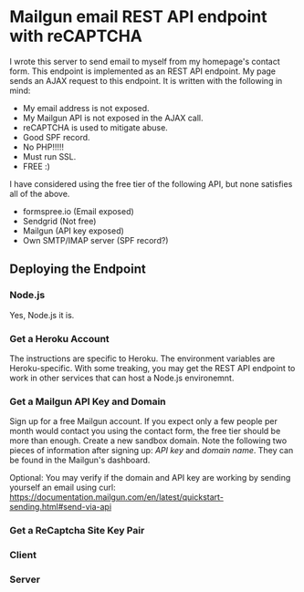 # Mailgun email REST API endpoint with reCAPTCHA

I wrote this server to send email to myself from my homepage's contact form.  This endpoint is implemented as an REST 
API endpoint.  My page sends an AJAX request to this endpoint.  It is written with the following in mind:
* My email address is not exposed.
* My Mailgun API is not exposed in the AJAX call.
* reCAPTCHA is used to mitigate abuse.
* Good SPF record.
* No PHP!!!!!
* Must run SSL.
* FREE :)

I have considered using the free tier of the following API, but none satisfies all of the above.
* formspree.io (Email exposed)
* Sendgrid (Not free)
* Mailgun (API key exposed)
* Own SMTP/IMAP server (SPF record?)

## Deploying the Endpoint

### Node.js

Yes, Node.js it is.

### Get a Heroku Account
The instructions are specific to Heroku.  The environment variables are Heroku-specific.  With some treaking, you may get 
the REST API endpoint to work in other services that can host a Node.js environemnt.

### Get a Mailgun API Key and Domain

Sign up for a free Mailgun account.  If you expect only a few people per month would contact you using the contact form,
the free tier should be more than enough.  Create a new sandbox domain.  Note the following two pieces of information after 
signing up: *API key* and *domain name*.  They can be found in the Mailgun's dashboard.

Optional: You may verify if the domain and API key are working by sending yourself an email using curl: 
https://documentation.mailgun.com/en/latest/quickstart-sending.html#send-via-api

### Get a ReCaptcha Site Key Pair

### Client

### Server
